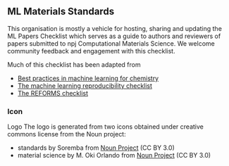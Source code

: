 ## ML Materials Standards

This organisation is mostly a vehicle for hosting, sharing and updating the ML Papers Checklist which serves as a guide to authors and reviewers of papers submitted to npj Computational Materials Science.
We welcome community feedback and engagement with this checklist.

Much of this checklist has been adapted from 

* [Best practices in machine learning for chemistry](https://static-content.springer.com/esm/art%3A10.1038%2Fs41557-021-00716-z/MediaObjects/41557_2021_716_MOESM1_ESM.pdf)
* [The machine learning reproducibility checklist](https://www.cs.mcgill.ca/~jpineau/ReproducibilityChecklist.pdf)
* [The REFORMS checklist](https://reforms.cs.princeton.edu/appendices.pdf) 


### Icon

Logo
The logo is generated from two icons obtained under creative commons license from the Noun project:
* standards by Soremba from <a href="https://thenounproject.com/browse/icons/term/standards/" target="_blank" title="standards Icons">Noun Project</a> (CC BY 3.0)
* material science by M. Oki Orlando from <a href="https://thenounproject.com/browse/icons/term/material-science/" target="_blank" title="material science Icons">Noun Project</a> (CC BY 3.0)
